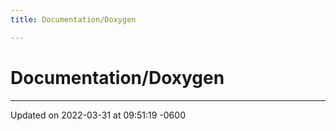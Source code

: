 ```yaml
---
title: Documentation/Doxygen

---
```


# Documentation/Doxygen








-------------------------------

Updated on 2022-03-31 at 09:51:19 -0600
